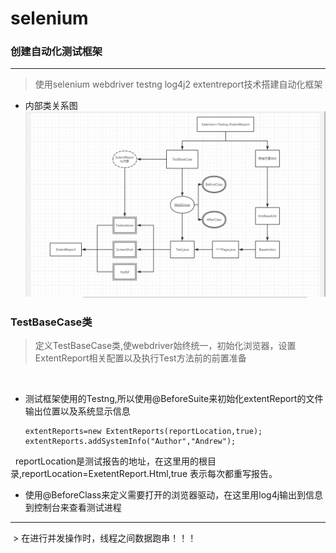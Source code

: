 # selenium
### 创建自动化测试框架
-----
> 使用selenium webdriver testng log4j2 extentreport技术搭建自动化框架

- 内部类关系图
![images](https://github.com/AndrewTestma/selenium/blob/master/src/main/resources/Images/%E6%A1%86%E6%9E%B6%E5%86%85%E9%83%A8%E5%9B%BE.jpg)

### TestBaseCase类

> 定义TestBaseCase类,使webdriver始终统一，初始化浏览器，设置ExtentReport相关配置以及执行Test方法前的前置准备
   
   
  - 测试框架使用的Testng,所以使用@BeforeSuite来初始化extentReport的文件输出位置以及系统显示信息
   
    ```
    extentReports=new ExtentReports(reportLocation,true);
    extentReports.addSystemInfo("Author","Andrew");
    ```
    
    reportLocation是测试报告的地址，在这里用的根目录,reportLocation=ExetentReport.Html,true 表示每次都重写报告。
   
  - 使用@BeforeClass来定义需要打开的浏览器驱动，在这里用log4j输出到信息到控制台来查看测试进程
  
  
  
  -----
  > 在进行并发操作时，线程之间数据跑串！！！
 
